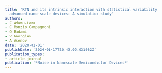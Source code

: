 ```yaml
---
title: 'RTN and its intrinsic interaction with statistical variability sources in
  advanced nano-scale devices: A simulation study'
authors:
- F Adamu-Lema
- C Monzio Compagnoni
- O Badami
- V Georgiev
- A Asenov
date: '2020-01-01'
publishDate: '2024-01-17T20:45:05.031982Z'
publication_types:
- article-journal
publication: '*Noise in Nanoscale Semiconductor Devices*'
---
```

